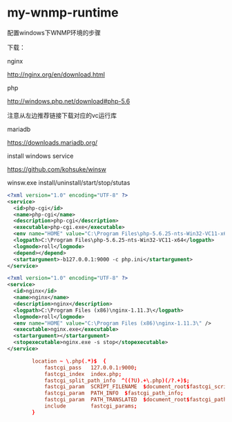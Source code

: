 # my-wnmp-runtime
配置windows下WNMP环境的步骤

下载：

nginx

http://nginx.org/en/download.html

php

http://windows.php.net/download#php-5.6

注意从左边推荐链接下载对应的vc运行库

mariadb

https://downloads.mariadb.org/


install windows service 

https://github.com/kohsuke/winsw

winsw.exe install/uninstall/start/stop/stutas

```xml
<?xml version="1.0" encoding="UTF-8" ?>
<service>
  <id>php-cgi</id>
  <name>php-cgi</name>
  <description>php-cgi</description>
  <executable>php-cgi.exe</executable>
  <env name="HOME" value="C:\Program Files\php-5.6.25-nts-Win32-VC11-x64" />
  <logpath>C:\Program Files\php-5.6.25-nts-Win32-VC11-x64</logpath>
  <logmode>roll</logmode>
  <depend></depend>
  <startargument>-b127.0.0.1:9000 -c php.ini</startargument>
</service>

```

```xml
<?xml version="1.0" encoding="UTF-8" ?>
<service>
  <id>nginx</id>
  <name>nginx</name>
  <description>nginx</description>
  <logpath>C:\Program Files (x86)\nginx-1.11.3\</logpath>
  <logmode>roll</logmode>
  <env name="HOME" value="C:\Program Files (x86)\nginx-1.11.3\" />
  <executable>nginx.exe</executable>
  <startargument></startargument>
  <stopexecutable>nginx.exe -s stop</stopexecutable>
</service>

```

```conf
        location ~ \.php(.*)$  {
            fastcgi_pass   127.0.0.1:9000;
            fastcgi_index  index.php;
            fastcgi_split_path_info  ^((?U).+\.php)(/?.+)$;
            fastcgi_param  SCRIPT_FILENAME  $document_root$fastcgi_script_name;
            fastcgi_param  PATH_INFO  $fastcgi_path_info;
            fastcgi_param  PATH_TRANSLATED  $document_root$fastcgi_path_info;
            include        fastcgi_params;
        }

```

